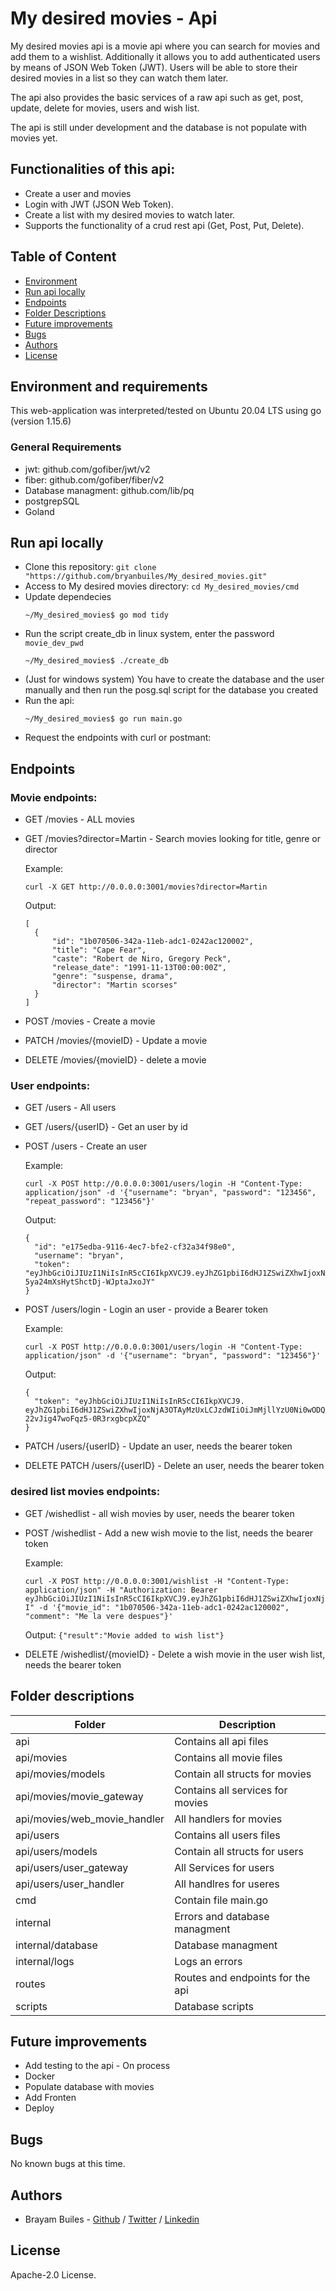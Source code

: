# My desired movies - Api

My desired movies api is a movie api where you can search for movies and add them to a wishlist. Additionally it allows you to add authenticated users by means of JSON Web Token (JWT). Users will be able to store their desired movies in a list so they can watch them later.

The api also provides the basic services of a raw api such as get, post, update, delete for movies, users and wish list.

The api is still under development and the database is not populate with movies yet.

## Functionalities of this api:

- Create a user and movies
- Login with JWT (JSON Web Token).
- Create a list with my desired movies to watch later.
- Supports the functionality of a crud rest api (Get, Post, Put, Delete).

## Table of Content

- [Environment](#environment-and-requirements)
- [Run api locally](#Run-api-locally)
- [Endpoints](#Endpoints)
- [Folder Descriptions](#folder-descriptions)
- [Future improvements](#Future-improvements)
- [Bugs](#bugs)
- [Authors](#authors)
- [License](#license)

## Environment and requirements

This web-application was interpreted/tested on Ubuntu 20.04 LTS using go (version 1.15.6)

### General Requirements

- jwt: github.com/gofiber/jwt/v2
- fiber: github.com/gofiber/fiber/v2
- Database managment: github.com/lib/pq
- postgrepSQL
- Goland

## Run api locally

- Clone this repository: `git clone "https://github.com/bryanbuiles/My_desired_movies.git"`
- Access to My desired movies directory: `cd My_desired_movies/cmd`
- Update dependecies
  ```
  ~/My_desired_movies$ go mod tidy
  ```
- Run the script create_db in linux system, enter the password `movie_dev_pwd`
  ```
  ~/My_desired_movies$ ./create_db
  ```
- (Just for windows system) You have to create the database and the user manually and then run the posg.sql script for the database you created
- Run the api:
  ```
  ~/My_desired_movies$ go run main.go
  ```
- Request the endpoints with curl or postmant:

## Endpoints

### Movie endpoints:

- GET /movies - ALL movies
- GET /movies?director=Martin - Search movies looking for title, genre or director

  Example:

  ```
  curl -X GET http://0.0.0.0:3001/movies?director=Martin
  ```

  Output:

  ```
  [
    {
        "id": "1b070506-342a-11eb-adc1-0242ac120002",
        "title": "Cape Fear",
        "caste": "Robert de Niro, Gregory Peck",
        "release_date": "1991-11-13T00:00:00Z",
        "genre": "suspense, drama",
        "director": "Martin scorses"
    }
  ]
  ```

- POST /movies - Create a movie
- PATCH /movies/{movieID} - Update a movie
- DELETE /movies/{movieID} - delete a movie

### User endpoints:

- GET /users - All users
- GET /users/{userID} - Get an user by id
- POST /users - Create an user

  Example:

  ```
  curl -X POST http://0.0.0.0:3001/users/login -H "Content-Type: application/json" -d '{"username": "bryan", "password": "123456", "repeat_password": "123456"}'
  ```

  Output:

  ```
  {
    "id": "e175edba-9116-4ec7-bfe2-cf32a34f98e0",
    "username": "bryan",
    "token": "eyJhbGciOiJIUzI1NiIsInR5cCI6IkpXVCJ9.eyJhZG1pbiI6dHJ1ZSwiZXhwIjoxNjA3OTc5NzM4LCJzdWIiOiJlMTc1ZWRiYS05MTE2LTRlYzctYmZlMi1jZjMyYTM0Zjk4ZTAifQ.cjkDHJACLHjqsP-5ya24mXsHytShctDj-WJptaJxoJY"
  }
  ```

- POST /users/login - Login an user - provide a Bearer token

  Example:

  ```
  curl -X POST http://0.0.0.0:3001/users/login -H "Content-Type: application/json" -d '{"username": "bryan", "password": "123456"}'
  ```

  Output:

  ```
  {
    "token": "eyJhbGciOiJIUzI1NiIsInR5cCI6IkpXVCJ9. eyJhZG1pbiI6dHJ1ZSwiZXhwIjoxNjA3OTAyMzUxLCJzdWIiOiJmMjllYzU0Ni0wODQ3LTQ5ZGMtYTFiMy0xNGJmZDNkYjRkZTAifQ.9RkkSv9JxevTvxm-22vJig47woFqz5-0R3rxgbcpXZQ"
  }
  ```

- PATCH /users/{userID} - Update an user, needs the bearer token
- DELETE PATCH /users/{userID} - Delete an user, needs the bearer token

### desired list movies endpoints:

- GET /wishedlist - all wish movies by user, needs the bearer token
- POST /wishedlist - Add a new wish movie to the list, needs the bearer token

  Example:

  ```
  curl -X POST http://0.0.0.0:3001/wishlist -H "Content-Type: application/json" -H "Authorization: Bearer eyJhbGciOiJIUzI1NiIsInR5cCI6IkpXVCJ9.eyJhZG1pbiI6dHJ1ZSwiZXhwIjoxNjA3OTAxMzEzLCJzdWIiOiJmMjllYzU0Ni0wODQ3LTQ5ZGMtYTFiMy0xNGJmZDNkYjRkZTAifQ.gPdIREp7Ab2oljOkCfvApnNxal0XBNxNNfrybSbJa-I" -d '{"movie_id": "1b070506-342a-11eb-adc1-0242ac120002", "comment": "Me la vere despues"}'

  ```

  Output: `{"result":"Movie added to wish list"}`

- DELETE /wishedlist/{movieID} - Delete a wish movie in the user wish list, needs the bearer token

## Folder descriptions

| Folder                       | Description                      |
| ---------------------------- | -------------------------------- |
| api                          | Contains all api files           |
| api/movies                   | Contains all movie files         |
| api/movies/models            | Contain all structs for movies   |
| api/movies/movie_gateway     | Contains all services for movies |
| api/movies/web_movie_handler | All handlers for movies          |
| api/users                    | Contains all users files         |
| api/users/models             | Contain all structs for users    |
| api/users/user_gateway       | All Services for users           |
| api/users/user_handler       | All handlres for useres          |
| cmd                          | Contain file main.go             |
| internal                     | Errors and database managment    |
| internal/database            | Database managment               |
| internal/logs                | Logs an errors                   |
| routes                       | Routes and endpoints for the api |
| scripts                      | Database scripts                 |

## Future improvements

- Add testing to the api - On process
- Docker
- Populate database with movies
- Add Fronten
- Deploy

## Bugs

No known bugs at this time.

## Authors

- Brayam Builes - [Github](https://github.com/bryanbuiles) / [Twitter](https://twitter.com/bryan_builes) / [Linkedin](https://www.linkedin.com/in/brayam-steven-builes-echavarria/)

## License

Apache-2.0 License.
